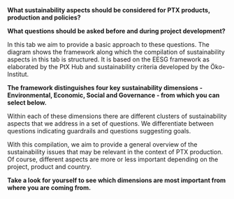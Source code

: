 **What sustainability aspects should be considered for PTX products, production and policies?**

**What questions should be asked before and during project development?**

In this tab we aim to provide a basic approach to these questions. The diagram shows the framework along which the compilation of sustainability aspects in this tab is structured. It is based on the EESG framework as elaborated by the PtX Hub and sustainability criteria developed by the Öko-Institut.

**The framework distinguishes four key sustainability dimensions - Environmental, Economic, Social and Governance - from which you can select below.**

Within each of these dimensions there are different clusters of sustainability aspects that we address in a set of questions. We differentiate between questions indicating guardrails and questions suggesting goals.

With this compilation, we aim to provide a general overview of the sustainability issues that may be relevant in the context of PTX production. Of course, different aspects are more or less important depending on the project, product and country.

**Take a look for yourself to see which dimensions are most important from where you are coming from.**
